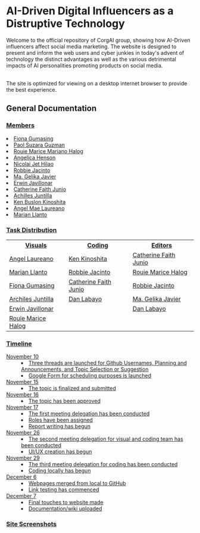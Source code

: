<h1>AI-Driven Digital Influencers as a Distruptive Technology </h1
<dl>Welcome to the official repository of CorgAI group, showing how AI-Driven influencers affect social media marketing.
The website is designed to present and inform the web users and cyber junkies in today's advent of technology the distinct advantages
as well as the various detrimental impacts of AI personalities promoting products on social media. <br><br>

The site is optimized for viewing on a desktop internet browser to provide the best experience.



</dl>



<h2>General Documentation</h2>
<h3><u>Members</h3>
<li>Fiona Gumasing </li>
<li>Paol Suzara Guzman</li>
<li>Rouie Marice Mariano Halog</li>
<li>Angelica Henson</li>
<li>Nicolai Jet Hilao</li>
<li>Robbie Jacinto</li>
<li>Ma. Gelika Javier</li>
<li>Erwin Javillonar</li>
<li>Catherine Faith Junio</li>
<li>Achilles Juntilla</li>
<li>Ken Buslon Kinoshita</li>
<li>Angel Mae Laureano</li>
<li>Marian Llanto</li>




<h3>Task Distribution</h3>
<table>
  <tr>
    <th>Visuals</th>
    <th>Coding</th>
    <th>Editors</th>
  </tr>
  <tr>
    <td>Angel Laureano</td>
    <td>Ken Kinoshita</td>
    <td>Catherine Faith Junio</td>
  </tr>
  <tr>
    <td>Marian Llanto</td>
    <td>Robbie Jacinto</td>
    <td>Rouie Marice Halog</td>
  </tr>
  <tr>
    <td>Fiona Gumasing</td>
    <td>Catherine Faith Junio</td>
    <td>Robbie Jacinto</td>
  </tr>
  <tr>
    <td>Archiles Juntilla</td>
    <td>Dan Labayo</td>
    <td>Ma. Gelika Javier</td>
  </tr>
  <tr>
    <td>Erwin Javillonar</td>
    <td></td>
    <td>Dan Labayo</td>
  </tr>
  <tr>
    <td>Rouie Marice Halog</td>
    <td></td>
    <td></td>
  </tr>
</table>

<h3>Timeline</h3>
<dl>
  <dt>November 10</dt>
  <dd><li>Three threads are launched for Github Usernames, Planning and Announcements, and Topic Selection or Suggestion</li>
  <li>Google Form for scheduling purposes is launched</li></dd>
  
  <dt>November 15</dt>
  <dd><li>The topic is finalized and submitted</li></dd>
  
  <dt>November 16</dt>
  <dd><li>The topic has been approved</li></dd>

  <dt>November 17</dt>
  <dd><li>The first meeting delegation has been conducted</li>
<li>Roles have been assigned</li>
<li>Report writing has begun</li>

 <dt>November 26</dt>
  <dd>
<li>The second meeting delegation for visual and coding team has been conducted</li>
<li>UI/UX creation has begun</li>


  <dt>November 29</dt>
  <dd><li>The third meeting delegation for coding has been conducted</li>
<li>Coding locally has begun</li>

  <dt>December 6</dt>
  <dd><li>Webpages merged from local to GitHub</li>
<li>Link testing has commenced</li>

  <dt>December 7</dt>
  <dd><li>Final touches to website made</li>
<li>Documentation/wiki uploaded</li>
</dd> 
</dl>

<h3>Site Screenshots</h3>
